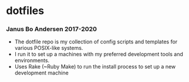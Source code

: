 # dotfiles
### Janus Bo Andersen 2017-2020
- The dotfile repo is my collection of config scripts and templates for various POSIX-like systems.
- I run it to set up a machines with my preferred development tools and environments.
- Uses Rake (~Ruby Make) to run the install process to set up a new development machine
